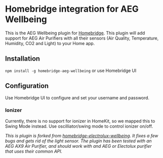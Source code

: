 # Homebridge integration for AEG Wellbeing

This is the AEG Wellbeing plugin for [Homebridge](https://github.com/nfarina/homebridge). This plugin will add support for AEG Air Purifiers with all their sensors (Air Quality, Temperature, Humidity, CO2 and Light) 
to your Home app. 

## Installation
`npm install -g homebridge-aeg-wellbeing` or use Homebridge UI

## Configuration
Use Homebridge UI to configure and set your username and password.

### Ionizer
Currently, there is no support for ionizer in HomeKit, so we mapped this to Swing Mode instead. 
Use oscilliator/swing mode to control ionizer on/off.

*This is plugin is forked from [homebridge-electrolux-wellbeing](https://github.com/baboons/homebridge-electrolux-wellbeing). It fixes a few bugs and gets rid of the light sensor. The plugin has been tested with an AEG AX9 Air Purifier, and should work with and AEG or Electolux purifier that uses their common API.*